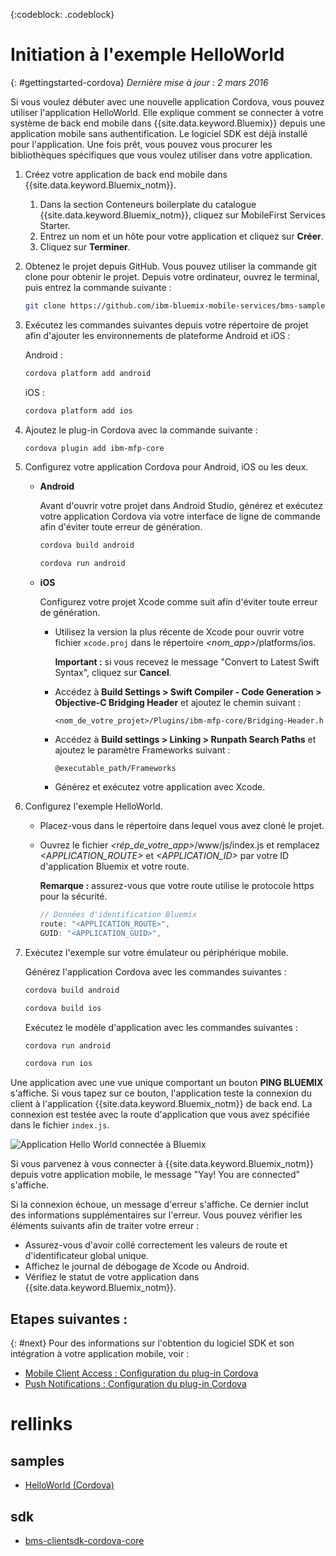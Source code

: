 <!-- Attribute definitions -->
{:codeblock: .codeblock}

# Initiation à l'exemple HelloWorld 
{: #gettingstarted-cordova}
*Dernière mise à jour : 2 mars 2016*

Si vous voulez débuter avec une nouvelle application Cordova, vous pouvez utiliser l'application HelloWorld. Elle explique comment se connecter à
votre système de back end mobile dans {{site.data.keyword.Bluemix}} depuis une application mobile sans authentification. Le logiciel SDK est déjà installé pour l'application. Une fois prêt, vous pouvez vous procurer les bibliothèques spécifiques que vous voulez utiliser dans
votre application.

1. Créez votre application de back end mobile dans {{site.data.keyword.Bluemix_notm}}.

	1. Dans la section Conteneurs boilerplate du catalogue {{site.data.keyword.Bluemix_notm}}, cliquez sur MobileFirst Services Starter.
	1. Entrez un nom et un hôte pour votre application et cliquez sur **Créer**.
	1. Cliquez sur **Terminer**.

2. Obtenez le projet depuis GitHub. Vous pouvez utiliser la commande git clone pour obtenir le projet. Depuis votre ordinateur, ouvrez le
terminal, puis entrez la commande suivante :

	```Bash
	git clone https://github.com/ibm-bluemix-mobile-services/bms-samples-cordova-helloworld
	```

3. Exécutez les commandes suivantes depuis votre répertoire de projet afin d'ajouter les environnements de plateforme Android et iOS : 

	Android : 

	```Bash
	cordova platform add android
	```

	iOS : 

	```Bash
	cordova platform add ios
	```

4. Ajoutez le plug-in Cordova avec la commande suivante :

	```Bash
	cordova plugin add ibm-mfp-core
	```

5. Configurez votre application Cordova pour Android, iOS ou les deux. 

	* **Android**

		Avant d'ouvrir votre projet dans Android Studio, générez et exécutez votre application Cordova via votre interface de ligne de commande afin d'éviter toute erreur de génération. 

		```Bash
		cordova build android
		```

		```Bash
		cordova run android
		```

	* **iOS**

		Configurez votre projet Xcode comme suit afin d'éviter toute erreur de génération. 

		- Utilisez la version la plus récente de Xcode pour ouvrir votre fichier `xcode.proj` dans le répertoire *&lt;nom_app&gt;*/platforms/ios. 

			**Important :** si vous recevez le message "Convert to Latest Swift Syntax", cliquez sur **Cancel**. 

		- Accédez à **Build Settings > Swift Compiler - Code Generation > Objective-C Bridging Header** et ajoutez le chemin suivant : 

			```
			<nom_de_votre_projet>/Plugins/ibm-mfp-core/Bridging-Header.h
			```

		- Accédez à **Build settings > Linking > Runpath Search Paths** et ajoutez le paramètre Frameworks suivant : 

			```
			@executable_path/Frameworks
			```

		- Générez et exécutez votre application avec Xcode. 		
6. Configurez l'exemple HelloWorld. 

	- Placez-vous dans le répertoire dans lequel vous avez cloné le projet. 
	- Ouvrez le fichier *&lt;rép_de_votre_app&gt;*/www/js/index.js et remplacez *&lt;APPLICATION_ROUTE&gt;* et
*&lt;APPLICATION_ID&gt;* par votre ID d'application Bluemix et votre route. 

		**Remarque :** assurez-vous que votre route utilise le protocole https pour la sécurité.


		```Javascript
		// Données d'identification Bluemix
		route: "<APPLICATION_ROUTE>",
		GUID: "<APPLICATION_GUID>",
		```

7. Exécutez l'exemple sur votre émulateur ou périphérique mobile. 

	Générez l'application Cordova avec les commandes suivantes : 

	```Bash
	cordova build android
	```

	```Bash
	cordova build ios
	```

	Exécutez le modèle d'application avec les commandes suivantes : 

	```Bash
	cordova run android
	```

	```Bash
	cordova run ios
	```

Une application avec une vue unique comportant un bouton **PING BLUEMIX** s'affiche. Si vous tapez sur ce bouton, l'application teste
la connexion du client à l'application {{site.data.keyword.Bluemix_notm}} de back end. La connexion est testée avec la route d'application que
vous avez spécifiée dans le fichier `index.js`. 


![Application Hello World
connectée à Bluemix](images/yayconnected.jpg "Figure 1. Application Hello World connectée à Bluemix")


Si vous parvenez à vous connecter à {{site.data.keyword.Bluemix_notm}} depuis votre application mobile, le message "Yay! You are connected" s'affiche.


<!--![Hello World application not connected to Bluemix](images/bummer_android.jpg "Figure 2. Hello World application not connected to Bluemix")-->

Si la connexion échoue, un message d'erreur s'affiche. Ce dernier inclut des informations supplémentaires sur l'erreur. Vous pouvez vérifier les éléments suivants afin de traiter votre erreur : 

- Assurez-vous d'avoir collé correctement les valeurs de route et d'identificateur global unique.
- Affichez le journal de débogage de Xcode ou Android. 
- Vérifiez le statut de votre application dans {{site.data.keyword.Bluemix_notm}}. 

## Etapes suivantes :
{: #next}
Pour des informations sur l'obtention du logiciel SDK et son intégration à votre application mobile, voir :

* [Mobile Client Access : Configuration du plug-in Cordova](../services/mobileaccess/getting-started-cordova.html)
* [Push Notifications : Configuration du plug-in Cordova](../mobilepush/enablepush_cordova.html#setup_sdk_cordova)

# rellinks

## samples
   * [HelloWorld (Cordova)](https://github.com/ibm-bluemix-mobile-services/bms-samples-cordova-helloworld)

## sdk
   * [bms-clientsdk-cordova-core](https://github.com/ibm-bluemix-mobile-services/bms-clientsdk-cordova-plugin-core)

<!--## api
   * [Core API](https://www.{DomainName}/docs/api/content/api/mobilefirst/cordova/core-api-doc/overview-summary.html)
-->
